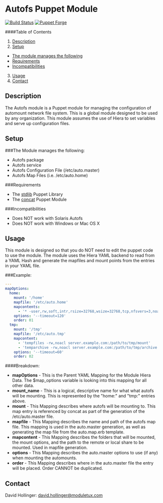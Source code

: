 Autofs Puppet Module
====================

[![Build Status](https://travis-ci.org/EagleDelta2/autofs-puppet.svg?branch=master)](https://travis-ci.org/EagleDelta2/autofs-puppet)
[![Puppet Forge](https://img.shields.io/puppetforge/v/EagleDelta2/autofs.svg)](https://forge.puppetlabs.com/EagleDelta2/autofs)

####Table of Contents
1. [Description](#description)
2. [Setup](#setup)
  * [The module manages the following](#the-module-manages-the-following)
  * [Requirements](#requirements)
  * [Incompatibilities](#incompatibilities)
3. [Usage](#usage)
4. [Contact](#contact)

Description
-----------
The Autofs module is a Puppet module for managing the configuration of automount
network file system. This is a global module designed to be used by any
organization. This module assumes the use of Hiera to set variables and serve up
configuration files.

Setup
-----
###The Module manages the following:
* Autofs package
* Autofs service
* Autofs Configuration File (/etc/auto.master)
* Autofs Map Files (i.e. /etc/auto.home)

###Requirements

* The [stdlib](https://forge.puppetlabs.com/puppetlabs/stdlib) Puppet Library
* The [concat](https://github.com/puppetlabs/puppetlabs-concat) Puppet Module

###Incompatibilities

* Does NOT work with Solaris Autofs
* Does NOT work with Windows or Mac OS X

Usage
-----

This module is designed so that you do NOT need to edit the puppet code to use
the module. The module uses the Hiera YAML backend to read from a YAML Hash and
generate the mapfiles and mount points from the entries in your YAML file.

###Example:

```yaml
---
mapOptions:
  home:
    mount: '/home'
    mapfile: '/etc/auto.home'
    mapcontents: 
      - '* -user,rw,soft,intr,rsize=32768,wsize=32768,tcp,nfsvers=3,noacl server.example.com:/path/to/home/shares'
    options: '--timeout=120'
    order: 01
  tmp:
    mount: '/tmp'
    mapfile: '/etc/auto.tmp'
    mapcontent: 
      - 'tempfiles -rw,noacl server.example.com:/path/to/tmp/mount'
      - 'temparchive -rw,noacl server.example.com:/path/to/tmp/archive'
    options: '--timeout=60'
    order: 02
```

####Breakdown:
* **mapOptions** - This is the Parent YAML Mapping for the Module Hiera Data.
The $map_options variable is looking into this mapping for all other data.
* **mount_name** - This is a logical, descriptive name for what what autofs will be
mounting. This is represented by the "home:" and "tmp:" entries above.
* **mount** - This Mapping describes where autofs will be mounting to. This map
entry is referenced by concat as part of the generation of the /etc/auto.master
file.
* **mapfile** - This Mapping describes the name and path of the autofs map file.
This mapping is used in the auto.master generation, as well as generating the map
file from the auto.map.erb template.
* **mapcontent** - This Mapping describes the folders that will be mounted, the
mount options, and the path to the remote or local share to be mounted. Used in
mapfile generation.
* **options** - This Mapping describes the auto.master options to use (if any)
when mounting the automounts.
* **order** - This Mapping describes where in the auto.master file the entry will
be placed. Order CANNOT be duplicated.

Contact
-------

David Hollinger: [david.hollinger@moduletux.com](mailto:david.hollinger@moduletux.com)
